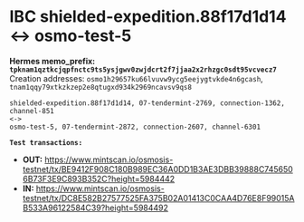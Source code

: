 # IBC shielded-expedition.88f17d1d14 <-> osmo-test-5

**Hermes memo_prefix: `tpknam1qztkcjqpfnctc9ts5ysjgwv0zwjdcrt2f7jjaa2x2rhzgc0sdt95vcvecz7`**  
Creation addresses: `osmo1h29657ku66lvuvw9ycg5eejygtvkde4n6gcash`, `tnam1qqy79xtkzkzep2e8qtugxd934k2969ncavsv9qs8`
~~~
shielded-expedition.88f17d1d14, 07-tendermint-2769, connection-1362, channel-851
<->
osmo-test-5, 07-tendermint-2872, connection-2607, channel-6301
~~~

**`Test transactions:`**

- **OUT:** https://www.mintscan.io/osmosis-testnet/tx/BE9412F908C180B989EC36A0DD1B3AE3DBB39888C7456506B73F3E9C893B352C?height=5984442  
- **IN:** https://www.mintscan.io/osmosis-testnet/tx/DC8E582B27577525FA375B02A01413C0CAA4D76E8F99015AB533A96122584C39?height=5984492
